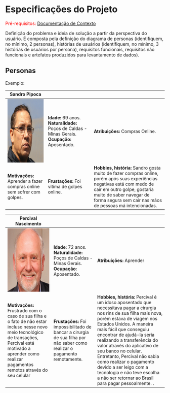 # Especificações do Projeto

<span style="color:red">Pré-requisitos: <a href="1-Documentação de Contexto.md"> Documentação de Contexto</a></span>

Definição do problema e ideia de solução a partir da perspectiva do usuário. É composta pela definição do diagrama de personas (identifiquem, no mínimo, 2 personas), histórias de usuários (identifiquem, no mínimo, 3 histórias de usuários por persona), requisitos funcionais, requisitos não funcionais e artefatos produzidos para levantamento de dados).

## Personas

Exemplo:

|**Sandro Pipoca**|           |                             | 
|-------------------|-----------|-----------------------------|
<img src="https://github.com/ICEI-PUC-Minas-PPC-CC/ppc-cc-2023-2-ment2-manha-capacitacaoidosos/blob/main/docs/img/Sandro_Pipoca.png" width="200" height="200"/>|**Idade:** 69 anos. **Naturalidade:** Poços de Caldas - Minas Gerais. **Ocupação:** Aposentado.  |**Atribuições:** Compras Online. 
|**Motivações:** Aprender a fazer compras online sem sofrer com golpes.  |**Frustações:** Foi vitima de golpes online.   |**Hobbies, história:** Sandro gosta muito de fazer compras online, porém após suas experiências negativas está com medo de cair em outro golpe, gostaria muito de saber navegar de forma segura sem cair nas mãos de pessoas má intencionadas.

|**Percival Nascimento**|           |                             | 
|-------------------|-----------|-----------------------------|
<img src="https://github.com/ICEI-PUC-Minas-PPC-CC/ppc-cc-2023-2-ment2-manha-capacitacaoidosos/blob/main/docs/img/persival.png" width="200" height="200"/>|**Idade:** 72 anos. **Naturalidade:** Poços de Caldas - Minas Gerais. **Ocupação:** Aposentado.  |**Atribuições:** Aprender 
|**Motivações:** Frustrado com o caso de sua filha e o fato de não estar incluso nesse novo meio tecnológico de transações, Percival está motivado a aprender como realizar pagamentos remotos através do seu celular  |**Frustações:** Foi impossibilitado de bancar a cirurgia de sua filha por não saber como realizar o pagamento remotamente.   |**Hobbies, história:** Percival é um idoso aposentado que necessitava pagar a cirurgia nos rins de sua filha mais nova, porém estava de viagem nos Estados Unidos. A maneira mais fácil que conseguiu encontrar de ajudá-la seria realizando a transferência do valor através do aplicativo de seu banco no celular. Entretanto, Percival não sabia como realizar o pagamento devido a ser leigo com a tecnologia e não teve escolha a não ser retornar ao Brasil para pagar pessoalmente. .

